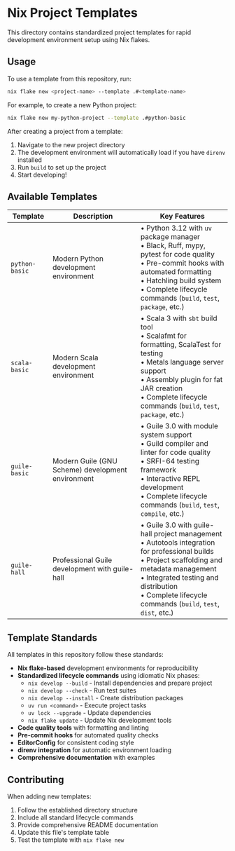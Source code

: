 
# Nix Project Templates

This directory contains standardized project templates for rapid development environment setup using Nix flakes.

## Usage

To use a template from this repository, run:

```bash
nix flake new <project-name> --template .#<template-name>
```

For example, to create a new Python project:

```bash
nix flake new my-python-project --template .#python-basic
```

After creating a project from a template:

1. Navigate to the new project directory
2. The development environment will automatically load if you have `direnv` installed
3. Run `build` to set up the project
4. Start developing!

## Available Templates

| Template | Description | Key Features |
|----------|-------------|--------------|
| `python-basic` | Modern Python development environment | • Python 3.12 with `uv` package manager<br>• Black, Ruff, mypy, pytest for code quality<br>• Pre-commit hooks with automated formatting<br>• Hatchling build system<br>• Complete lifecycle commands (`build`, `test`, `package`, etc.) |
| `scala-basic` | Modern Scala development environment | • Scala 3 with `sbt` build tool<br>• Scalafmt for formatting, ScalaTest for testing<br>• Metals language server support<br>• Assembly plugin for fat JAR creation<br>• Complete lifecycle commands (`build`, `test`, `package`, etc.) |
| `guile-basic` | Modern Guile (GNU Scheme) development environment | • Guile 3.0 with module system support<br>• Guild compiler and linter for code quality<br>• SRFI-64 testing framework<br>• Interactive REPL development<br>• Complete lifecycle commands (`build`, `test`, `compile`, etc.) |
| `guile-hall` | Professional Guile development with guile-hall | • Guile 3.0 with guile-hall project management<br>• Autotools integration for professional builds<br>• Project scaffolding and metadata management<br>• Integrated testing and distribution<br>• Complete lifecycle commands (`build`, `test`, `dist`, etc.) |

## Template Standards

All templates in this repository follow these standards:

- **Nix flake-based** development environments for reproducibility
- **Standardized lifecycle commands** using idiomatic Nix phases:
  - `nix develop --build` - Install dependencies and prepare project
  - `nix develop --check` - Run test suites
  - `nix develop --install` - Create distribution packages
  - `uv run <command>` - Execute project tasks
  - `uv lock --upgrade` - Update dependencies
  - `nix flake update` - Update Nix development tools
- **Code quality tools** with formatting and linting
- **Pre-commit hooks** for automated quality checks
- **EditorConfig** for consistent coding style
- **direnv integration** for automatic environment loading
- **Comprehensive documentation** with examples

## Contributing

When adding new templates:

1. Follow the established directory structure
2. Include all standard lifecycle commands
3. Provide comprehensive README documentation
4. Update this file's template table
5. Test the template with `nix flake new`
